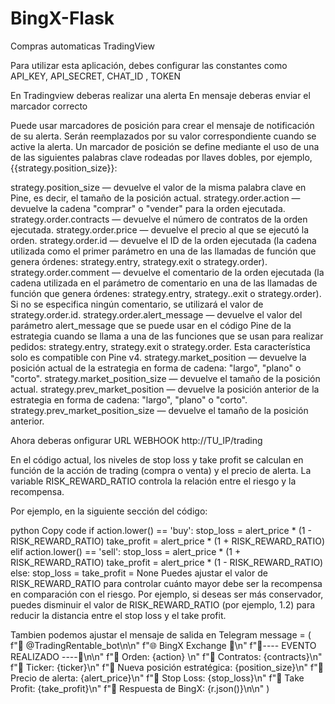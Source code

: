 # BingX-Flask
Compras automaticas TradingView

Para utilizar esta aplicación, debes configurar las constantes como API_KEY, API_SECRET, CHAT_ID , TOKEN

En Tradingview deberas realizar una alerta
En mensaje deberas enviar el marcador correcto

Puede usar marcadores de posición para crear el mensaje de notificación de su alerta. Serán reemplazados por su valor correspondiente cuando se active la alerta. Un marcador de posición se define mediante el uso de una de las siguientes palabras clave rodeadas por llaves dobles, por ejemplo, {{strategy.position_size}}:

strategy.position_size — devuelve el valor de la misma palabra clave en Pine, es decir, el tamaño de la posición actual.
strategy.order.action — devuelve la cadena "comprar" o "vender" para la orden ejecutada.
strategy.order.contracts — devuelve el número de contratos de la orden ejecutada.
strategy.order.price — devuelve el precio al que se ejecutó la orden.
strategy.order.id — devuelve el ID de la orden ejecutada (la cadena utilizada como el primer parámetro en una de las llamadas de función que genera órdenes: strategy.entry, strategy.exit o strategy.order).
strategy.order.comment — devuelve el comentario de la orden ejecutada (la cadena utilizada en el parámetro de comentario en una de las llamadas de función que genera órdenes: strategy.entry, strategy..exit o strategy.order). Si no se especifica ningún comentario, se utilizará el valor de strategy.order.id.
strategy.order.alert_message — devuelve el valor del parámetro alert_message que se puede usar en el código Pine de la estrategia cuando se llama a una de las funciones que se usan para realizar pedidos: strategy.entry, strategy.exit o strategy.order. Esta característica solo es compatible con Pine v4.
strategy.market_position — devuelve la posición actual de la estrategia en forma de cadena: "largo", "plano" o "corto".
strategy.market_position_size — devuelve el tamaño de la posición actual.
strategy.prev_market_position — devuelve la posición anterior de la estrategia en forma de cadena: "largo", "plano" o "corto".
strategy.prev_market_position_size — devuelve el tamaño de la posición anterior.

Ahora deberas onfigurar URL WEBHOOK 
http://TU_IP/trading



En el código actual, los niveles de stop loss y take profit se calculan en función de la acción de trading (compra o venta) y el precio de alerta. La variable RISK_REWARD_RATIO controla la relación entre el riesgo y la recompensa.

Por ejemplo, en la siguiente sección del código:

python
Copy code
if action.lower() == 'buy':
    stop_loss = alert_price * (1 - RISK_REWARD_RATIO)
    take_profit = alert_price * (1 + RISK_REWARD_RATIO)
elif action.lower() == 'sell':
    stop_loss = alert_price * (1 + RISK_REWARD_RATIO)
    take_profit = alert_price * (1 - RISK_REWARD_RATIO)
else:
    stop_loss = take_profit = None
Puedes ajustar el valor de RISK_REWARD_RATIO para controlar cuánto mayor debe ser la recompensa en comparación con el riesgo. Por ejemplo, si deseas ser más conservador, puedes disminuir el valor de RISK_REWARD_RATIO (por ejemplo, 1.2) para reducir la distancia entre el stop loss y el take profit.


Tambien podemos ajustar el mensaje de salida en Telegram
    message = (
        f"🤖 @TradingRentable_bot\n\n"
        f"🌐 BingX Exchange 🚀\n"
        f"💎---- EVENTO REALIZADO ----💎\n\n" 
        f"🔹 Orden: {action} \n"
        f"🔹 Contratos: {contracts}\n"
        f"🔹 Ticker: {ticker}\n"
        f"🔹 Nueva posición estratégica: {position_size}\n"
        f"🔹 Precio de alerta: {alert_price}\n"
        f"🔹 Stop Loss: {stop_loss}\n"
        f"🔹 Take Profit: {take_profit}\n"
        f"🔹 Respuesta de BingX: {r.json()}\n\n"
    )
